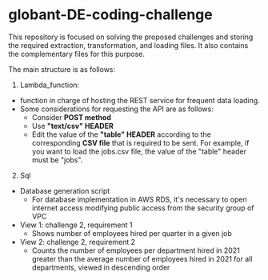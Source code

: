 # globant-DE-coding-challenge

This repository is focused on solving the proposed challenges and storing the required extraction, transformation, and loading files. It also contains the complementary files for this purpose.

The main structure is as follows:
1. Lambda_function:
  - function in charge of hosting the REST service for frequent data loading.
  - Some considerations for requesting the API are as follows:
    - Consider **POST method**
    - Use **"text/csv" HEADER**
    - Edit the value of the **"table" HEADER** according to the corresponding **CSV file** that is required to be sent. For example, if you want to load the jobs.csv file, the value of the "table" header must be "jobs".  

2. Sql
  - Database generation script
    - For database implementation in AWS RDS, it's necessary to open internet access modifying public access from the security group of VPC
  - View 1: challenge 2, requirement 1
    -  Shows number of employees hired per quarter in a given job
  - View 2: challenge 2, requirement 2
    - Counts the number of employees per department hired in 2021 greater than the average number of employees hired in 2021 for all departments, viewed in descending order
